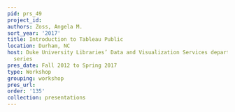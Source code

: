```yaml
---
pid: prs_49
project_id: 
authors: Zoss, Angela M.
sort_year: '2017'
title: Introduction to Tableau Public
location: Durham, NC
host: Duke University Libraries’ Data and Visualization Services department workshop
  series
pres_date: Fall 2012 to Spring 2017
type: Workshop
grouping: workshop
pres_url: 
order: '135'
collection: presentations
---
```

